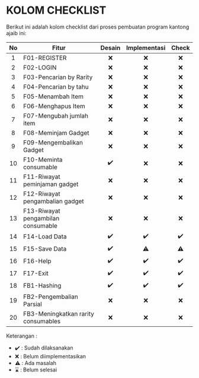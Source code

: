 # KOLOM CHECKLIST
Berikut ini adalah kolom checklist dari proses pembuatan program kantong ajaib ini:

| No  | Fitur                               | Desain  | Implementasi  | Check       | 
|:---:| ----------------------------------- |:-------:|:-------------:|:-----------:|
| 1   | F01-REGISTER                        | ❌      | ❌            | ❌         |
| 2   | F02-LOGIN                           | ❌      | ❌            | ❌         |
| 3   | F03-Pencarian by Rarity             | ❌      | ❌            | ❌         |
| 4   | F04-Pencarian by tahu               | ❌      | ❌            | ❌         |
| 5   | F05-Menambah Item                   | ❌      | ❌            | ❌         |
| 6   | F06-Menghapus Item                  | ❌      | ❌            | ❌         |
| 7   | F07-Mengubah jumlah item            | ❌      | ❌            | ❌         |
| 8   | F08-Meminjam Gadget                 | ❌      | ❌            | ❌         |
| 9   | F09-Mengembalikan Gadget            | ❌      | ❌            | ❌         |
| 10  | F10-Meminta consumable              | ✔️      | ❌            | ❌       |
| 11  | F11-Riwayat peminjaman gadget       | ❌      | ❌            | ❌         |
| 12  | F12-Riwayat pengambalian gadget     | ❌      | ❌            | ❌         |
| 13  | F13-Riwayat pengambilan consumable  | ❌      | ❌            | ❌         |
| 14  | F14-Load Data                       | ✔️      | ✔️            | ✔️         |
| 15  | F15-Save Data                       | ✔️      | ⚠️            | ⚠️         |
| 16  | F16-Help                            | ✔️      | ✔️            | ✔️         |
| 17  | F17-Exit                            | ✔️      | ✔️            | ✔️         |
| 18  | FB1-Hashing                         | ✔️      | ✔️            | ✔️         |
| 19  | FB2-Pengembalian Parsial            | ❌      | ❌            | ❌         |
| 20  | FB3-Meningkatkan rarity consumables | ❌      | ❌            | ❌         |

Keterangan :
* ✔️ : Sudah dilaksanakan
* ❌ : Belum diimplementasikan 
* ⚠️ : Ada masalah
* ⌛ : Belum selesai